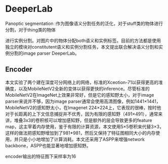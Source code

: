 # DeeperLab

Panoptic segmentation :作为图像语义分割任务的泛化，对于stuff类的物体进行分割，对于thing类的物体

进行实例分割。对图片中的物体分配both语义和实例标签。目前的方法都是使用独立的模块对constitutent语义和实例分割任务，本文提出联合解决语义分割和实例分割的image parser DeeperLab。





## Encoder

本文实验了两个建在深度可分网络上的网络，标准的Xceotion-71以获得更高的准确度，以及MobileNetV2全新的变体以获得更快的inference。尽管标准的MobileNetV2在ImageNet上效果非常好，但是它的感知野太小，对于image parser来说并不够，因为image parser通常会使用高清图像，例如1441×1441，MobileNetV2的感知野太小，在Imagenet 224×224上，它表现的很棒，按时他对于长距离的上下文信息捕捉并不优秀，因为有限的感知野（491×491），通常来讲，堆叠3x3的卷积核可以增加感知野，但是额外的层会导致更多的feature map，这主宰着内存使用，鉴于有限的计算资源，本文使用5×5卷积来代替3×3，这样的做法把感知野增加到了981*981，然后又保持了特征图相同大小的内存使用，并只是小小地增加了计算消耗。本文还采用了ASPP来增强network backbone，ASPP也能显著地增加感知野。

encoder输出的特征图下采样率为16

